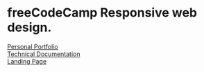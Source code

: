# freeCodeCamp Responsive web design.  
[Personal Portfolio](https://classy-lily-926bca.netlify.app)  
[Technical Documentation](https://gentle-maamoul-87b2f8.netlify.app)  
[Landing Page](https://flourishing-blini-53991d.netlify.app)  




